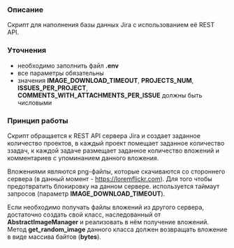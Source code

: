 ### Описание
Скрипт для наполнения базы данных Jira с использованием её REST API.

### Уточнения

- необходимо заполнить файл **.env**
- все параметры обязательны
- значения **IMAGE_DOWNLOAD_TIMEOUT**, **PROJECTS_NUM**, **ISSUES_PER_PROJECT**, **COMMENTS_WITH_ATTACHMENTS_PER_ISSUE** должны быть числовыми

### Принцип работы

Скрипт обращается к REST API сервера Jira и создает заданное количество проектов, в каждый проект помещает заданное количество ззадач, к каждой задаче размещает заданное количество вложений и комментариев с упоминанием данного вложения.

Вложениями являются png-файлы, которые скачиваются со стороннего сервера (в данный момент - https://loremflickr.com). Для того чтобы предотвратить блокировку на данном сервере. используется таймаут запросов (параметр **IMAGE_DOWNLOAD_TIMEOUT**).

Если необходимо получать файлы вложений из другого сервера, достаточно создать свой класс, наследованный от **AbstractImageManager** и реализовать в нём получение вложений. Метод **get_random_image** данного класса должен возвращать вложение в виде массива байтов (**bytes**).
